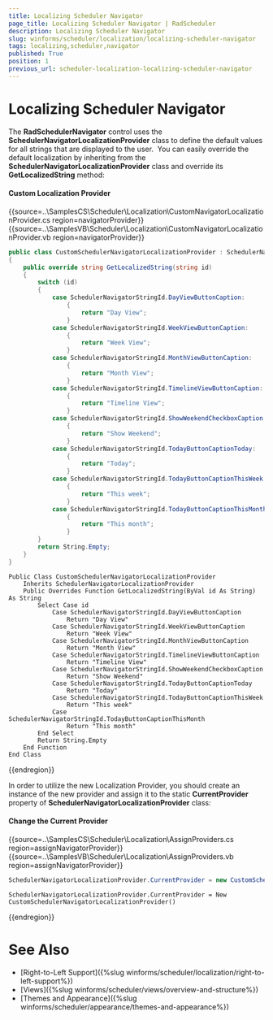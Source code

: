 ```yaml
---
title: Localizing Scheduler Navigator
page_title: Localizing Scheduler Navigator | RadScheduler
description: Localizing Scheduler Navigator
slug: winforms/scheduler/localization/localizing-scheduler-navigator
tags: localizing,scheduler,navigator
published: True
position: 1
previous_url: scheduler-localization-localizing-scheduler-navigator
---
```


# Localizing Scheduler Navigator

The __RadSchedulerNavigator__ control uses the __SchedulerNavigatorLocalizationProvider__ class to define the default values for all strings that are displayed to the user.  You can easily override the default localization by inheriting from the __SchedulerNavigatorLocalizationProvider__ class and override its __GetLocalizedString__ method:

#### Custom Localization Provider

{{source=..\SamplesCS\Scheduler\Localization\CustomNavigatorLocalizationProvider.cs region=navigatorProvider}} 
{{source=..\SamplesVB\Scheduler\Localization\CustomNavigatorLocalizationProvider.vb region=navigatorProvider}} 

````C#
public class CustomSchedulerNavigatorLocalizationProvider : SchedulerNavigatorLocalizationProvider
{
    public override string GetLocalizedString(string id)
    {
        switch (id)
        {
            case SchedulerNavigatorStringId.DayViewButtonCaption:
                {
                    return "Day View";
                }
            case SchedulerNavigatorStringId.WeekViewButtonCaption:
                {
                    return "Week View";
                }
            case SchedulerNavigatorStringId.MonthViewButtonCaption:
                {
                    return "Month View";
                }
            case SchedulerNavigatorStringId.TimelineViewButtonCaption:
                {
                    return "Timeline View";
                }
            case SchedulerNavigatorStringId.ShowWeekendCheckboxCaption:
                {
                    return "Show Weekend";
                }
            case SchedulerNavigatorStringId.TodayButtonCaptionToday:
                {
                    return "Today";
                }
            case SchedulerNavigatorStringId.TodayButtonCaptionThisWeek:
                {
                    return "This week";
                }
            case SchedulerNavigatorStringId.TodayButtonCaptionThisMonth:
                {
                    return "This month";
                }
        }
        return String.Empty;
    }
}

````
````VB.NET
Public Class CustomSchedulerNavigatorLocalizationProvider
    Inherits SchedulerNavigatorLocalizationProvider
    Public Overrides Function GetLocalizedString(ByVal id As String) As String
        Select Case id
            Case SchedulerNavigatorStringId.DayViewButtonCaption
                Return "Day View"
            Case SchedulerNavigatorStringId.WeekViewButtonCaption
                Return "Week View"
            Case SchedulerNavigatorStringId.MonthViewButtonCaption
                Return "Month View"
            Case SchedulerNavigatorStringId.TimelineViewButtonCaption
                Return "Timeline View"
            Case SchedulerNavigatorStringId.ShowWeekendCheckboxCaption
                Return "Show Weekend"
            Case SchedulerNavigatorStringId.TodayButtonCaptionToday
                Return "Today"
            Case SchedulerNavigatorStringId.TodayButtonCaptionThisWeek
                Return "This week"
            Case SchedulerNavigatorStringId.TodayButtonCaptionThisMonth
                Return "This month"
        End Select
        Return String.Empty
    End Function
End Class

````

{{endregion}} 

In order to utilize the new Localization Provider, you should create an instance of the new provider and assign it to the static __CurrentProvider__ property of __SchedulerNavigatorLocalizationProvider__ class:

#### Change the Current Provider

{{source=..\SamplesCS\Scheduler\Localization\AssignProviders.cs region=assignNavigatorProvider}} 
{{source=..\SamplesVB\Scheduler\Localization\AssignProviders.vb region=assignNavigatorProvider}} 

````C#
SchedulerNavigatorLocalizationProvider.CurrentProvider = new CustomSchedulerNavigatorLocalizationProvider();

````
````VB.NET
SchedulerNavigatorLocalizationProvider.CurrentProvider = New CustomSchedulerNavigatorLocalizationProvider()

````

{{endregion}}

# See Also

* [Right-to-Left Support]({%slug winforms/scheduler/localization/right-to-left-support%})
* [Views]({%slug winforms/scheduler/views/overview-and-structure%})
* [Themes and Appearance]({%slug winforms/scheduler/appearance/themes-and-appearance%})